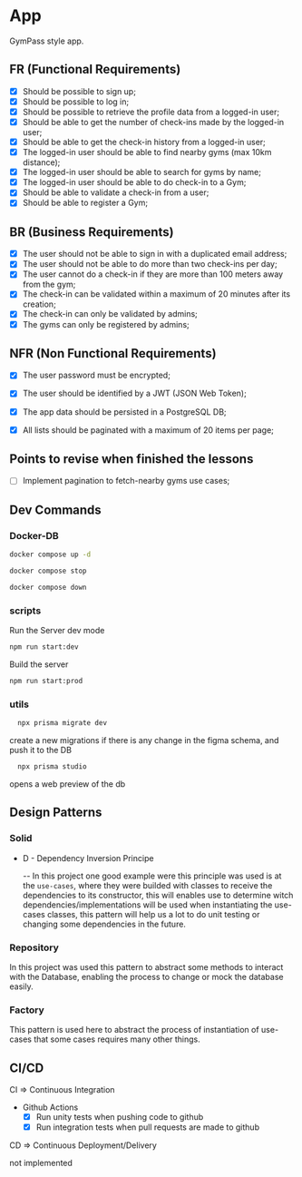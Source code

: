 # App

GymPass style app.

## FR (Functional Requirements)

- [x] Should be possible to sign up;
- [x] Should be possible to log in;
- [x] Should be possible to retrieve the profile data from a logged-in user;
- [x] Should be able to get the number of check-ins made by the logged-in user;
- [x] Should be able to get the check-in history from a logged-in user;
- [x] The logged-in user should be able to find nearby gyms (max 10km distance);
- [x] The logged-in user should be able to search for gyms by name;
- [x] The logged-in user should be able to do check-in to a Gym;
- [x] Should be able to validate a check-in from a user;
- [x] Should be able to register a Gym;

## BR (Business Requirements)

- [x] The user should not be able to sign in with a duplicated email address;
- [x] The user should not be able to do more than two check-ins per day;
- [x] The user cannot do a check-in if they are more than 100 meters away from the gym;
- [x] The check-in can be validated within a maximum of 20 minutes after its creation;
- [x] The check-in can only be validated by admins;
- [x] The gyms can only be registered by admins;

## NFR (Non Functional Requirements)

- [x] The user password must be encrypted;
- [x] The user should be identified by a JWT (JSON Web Token);
- [x] The app data should be persisted in a PostgreSQL DB;

- [x] All lists should be paginated with a maximum of 20 items per page;

## Points to revise when finished the lessons

- [ ] Implement pagination to fetch-nearby gyms use cases;

## Dev Commands

### Docker-DB

```bash
docker compose up -d
```

```bash
docker compose stop
```

```bash
docker compose down
```

### scripts

Run the Server dev mode

```bash
npm run start:dev
```

Build the server

```bash
npm run start:prod
```

### utils

```bash
  npx prisma migrate dev
```

create a new migrations if there is any change in the figma schema, and push it
to the DB

```bash
  npx prisma studio
```

opens a web preview of the db

## Design Patterns

### Solid

- D - Dependency Inversion Principe

  -- In this project one good example were this principle was used is at the `use-cases`, where they were builded with classes to receive the dependencies to its constructor, this will enables use to determine witch dependencies/implementations will be used
  when instantiating the use-cases classes, this pattern will help us a lot to do unit testing or changing some dependencies in the future.

### Repository

In this project was used this pattern to abstract some methods to interact with the
Database, enabling the process to change or mock the database easily.

### Factory

This pattern is used here to abstract the process of instantiation of use-cases that some cases requires many other things.

## CI/CD

CI => Continuous Integration

- Github Actions
  - [x] Run unity tests when pushing code to github
  - [x] Run integration tests when pull requests are made to github

CD => Continuous Deployment/Delivery

not implemented
